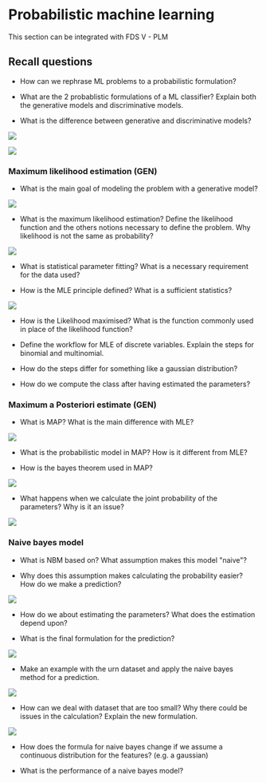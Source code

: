 # Probabilistic machine learning

This section can be integrated with FDS V - PLM

## Recall questions

- How can we rephrase ML problems to a probabilistic formulation?

- What are the 2 probablistic formulations of a ML classifier? Explain both the generative models and discriminative models.

- What is the difference between generative and discriminative models?

![](../../../ML/pml2.png)

![](../../../ML/pml1.png)

### Maximum likelihood estimation (GEN)

- What is the main goal of modeling the problem with a generative model? 
  
![](../../../ML/pml3.png)

- What is the maximum likelihood estimation? Define the likelihood function and the others notions necessary to define the problem. Why likelihood is not the same as probability?
  
![](../../../ML/pml4.png)

- What is statistical parameter fitting? What is a necessary requirement for the data used?

- How is the MLE principle defined?  What is a sufficient statistics?

![](../../../ML/pml5.png)

- How is the Likelihood maximised? What is the function commonly used in place of the likelihood function?

- Define the workflow for MLE of discrete variables. Explain the steps for binomial and multinomial.

- How do the steps differ for something like a gaussian distribution?

- How do we compute the class after having estimated the parameters?

### Maximum a Posteriori estimate (GEN)

- What is MAP? What is the main difference with MLE?

![](../../../ML/pml9.png)

- What is the probabilistic model in MAP? How is it different from MLE?

- How is the bayes theorem used in MAP?
  
![](../../../ML/pml10.png)

- What happens when we calculate the joint probability of the parameters? Why is it an issue?

![](../../../ML/pml11.png)

### Naive bayes model 

- What is NBM based on? What assumption makes this model "naive"?

- Why does this assumption makes calculating the probability easier? How do we make a prediction?

![](../../../ML/pml6.png)

- How do we about estimating the parameters? What does the estimation depend upon?

- What is the final formulation for the prediction?

![](../../../ML/pml12.png)

- Make an example with the urn dataset and apply the naive bayes method for a prediction.

![](../../../ML/pml7.png)

- How can we deal with dataset that are too small? Why there could be issues in the calculation? Explain the new formulation.

![](../../../ML/pml8.png)

- How does the formula for naive bayes change if we assume a continuous distribution for the features? (e.g. a gaussian)

- What is the performance of a naive bayes model?